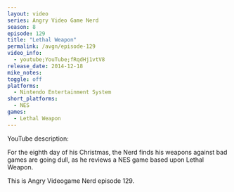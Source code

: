 ```yaml
---
layout: video
series: Angry Video Game Nerd
season: 8
episode: 129
title: "Lethal Weapon"
permalink: /avgn/episode-129
video_info:
  - youtube;YouTube;fRqdHj1vtV8
release_date: 2014-12-18
mike_notes:
toggle: off
platforms:
  - Nintendo Entertainment System
short_platforms:
  - NES
games:
  - Lethal Weapon
---
```


<p class="yt-description">YouTube description:</p>

For the eighth day of his Christmas, the Nerd finds his weapons against bad games are going dull, as he reviews a NES game based upon Lethal Weapon.

This is Angry Videogame Nerd episode 129.